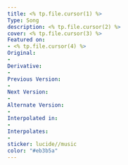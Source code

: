 ```yaml
---
title: <% tp.file.cursor(1) %>
Type: Song
description: <% tp.file.cursor(2) %>
cover: <% tp.file.cursor(3) %>
Featured on: 
- <% tp.file.cursor(4) %>
Original:
- 
Derivative:
- 
Previous Version:
- 
Next Version:
- 
Alternate Version:
- 
Interpolated in:
- 
Interpolates:
- 
sticker: lucide//music
color: "#eb3b5a"
---
```

